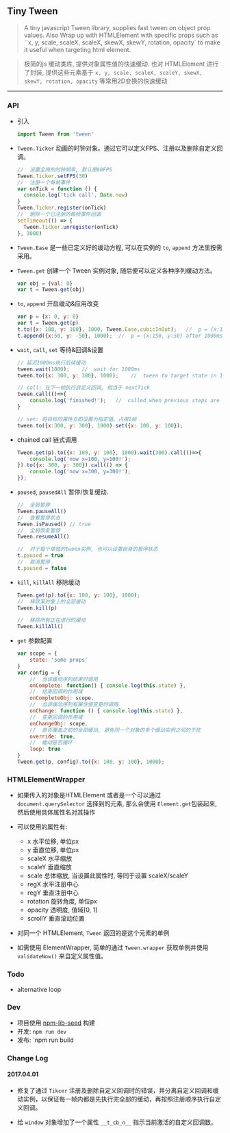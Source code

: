 ## Tiny Tween
> A tiny javascript Tween library, supplies fast tween on object prop values.
Also Wrap up with HTMLElement with specific props such as ``x, y, scale, scaleX, scaleX, skewX, skewY, rotation, opacity` to make it useful when targeting html element.

> 极简的js 缓动类库, 提供对象属性值的快速缓动.
也对 HTMLElement 进行了封装, 提供这些元素基于 `x, y, scale, scaleX, scaleY, skewX, skewY, rotation, opacity` 等常用2D变换的快速缓动

---

### API

- 引入

    ```javascript
    import Tween from 'tween'
    ```

- ```Tween.Ticker``` 动画的时钟对象。通过它可以定义FPS、注册以及删除自定义回调。

    ```javascript
    //  设置全局的时钟频率, 默认是60FPS
    Tween.Ticker.setFPS(30)
    //  注册一个每帧事件
    var onTick = function () {
      console.log('tick call', Date.now)
    }
    Tween.Ticker.register(onTick)
    //  删除一个已注册的每帧事件回调
    setTimeout(() => {
      Tween.Ticker.unregister(onTick)
    }, 3000)
    ```

- ```Tween.Ease``` 是一些已定义好的缓动方程, 可以在实例的 `to`, `append` 方法里按需采用。

- ```Tween.get``` 创建一个 Tween 实例对象, 随后便可以定义各种序列缓动方法。

    ```javascript
    var obj = {val: 0}
    var t = Tween.get(obj)
    ```

- ```to```, ```append``` 开启缓动&应用改变

    ```javascript
    var p = {x: 0, y: 0}
    var t = Tween.get(p)
    t.to({x: 100, y: 100}, 1000, Tween.Ease.cubicInOut);   //  p = {x:100, y:100} after 1000ms
    t.append({x:50, y: -50}, 1000);  //  p = {x:150, y:50} after 1000ms
    ```

- ```wait```, ```call```, ```set``` 等待&回调&设置

    ```javascript
    // 延迟1000ms执行后续缓动
    tween.wait(1000);    //  wait for 1000ms
    tween.to({x: 300, y: 300}, 1000);    //  tween to target state in 1000ms

    // call: 在下一帧执行自定义回调, 相当于 nextTick
    tween.call(()=>{
        console.log('finished!');   //  called when previous steps are done
    }

    // set: 将目标的属性立即设置为指定值。占用1帧
    tween.to({x:300, y: 300}, 1000).set({x: 100, y: 100});
    ```

- chained call 链式调用

    ```javascript
    Tween.get(p).to({x: 100, y: 100}, 1000).wait(300).call(()=>{
        console.log('now x=100, y=100!');
    }).to({x: 300, y: 300}).call(() => {
        console.log('now x=300, y=300!');
    });
    ```

- ```paused```, ```pausedAll``` 暂停/恢复缓动.

    ```javascript
    //  全局暂停
    Tween.pauseAll()
    //  查看暂停状态
    Tween.isPaused() // true
    //  全局恢复暂停
    Tween.resumeAll()

    //  对于每个单独的tween实例, 也可以设置自身的暂停状态
    t.paused = true
    //  取消暂停
    t.paused = false
    ```

- ```kill```, ```killAll``` 移除缓动

    ```javascript
    Tween.get(p).to({x: 100, y: 100}, 1000);
    //  移除某对象上的全部缓动
    Tween.kill(p)

    //  移除所有正在进行的缓动
    Tween.killAll()
    ```

- ```get``` 参数配置

    ```javascript
    var scope = {
        state: 'some props'
    }
    var config = {
        //  当该缓动序列结束时调用
        onComplete: function() { console.log(this.state) },
        //  结束回调的作用域
        onCompleteObj: scope,
        //  当该缓动序列有属性值变更时调用
        onChange: function () { console.log(this.state) },
        //  变更回调的作用域
        onChangeObj: scope,
        //  是否覆盖之前的全部缓动, 避免同一个对象的多个缓动实例之间的干扰
        override: true,
        //  缓动是否循环
        loop: true
    }
    Tween.get(p, config).to({x: 100, y: 100}, 1000);
    ```

### HTMLElementWrapper

- 如果传入的对象是HTMLElement 或者是一个可以通过 ```document.querySelector``` 选择到的元素, 那么会使用 ```Element.get```包装起来, 然后使用具体属性名对其操作

- 可以使用的属性有:

    -  x 水平位移, 单位px
    -  y 垂直位移, 单位px
    -  scaleX 水平缩放
    -  scaleY 垂直缩放
    -  scale  总体缩放, 当设置此属性时, 等同于设置 scaleX/scaleY
    -  regX 水平注册中心
    -  regY 垂直注册中心
    -  rotation 旋转角度, 单位px
    -  opacity  透明度, 值域[0, 1]
    -  scrollY  垂直滚动位置

- 对同一个 HTMLElement, ```Tween``` 返回的是这个元素的单例

- 如需使用 ElementWrapper, 简单的通过 ```Tween.wrapper``` 获取单例并使用 ```validateNow()``` 来自定义属性值。

### Todo

- alternative loop

### Dev

- 项目使用 [npm-lib-seed](https://github.com/4f2e/npm-lib-seed) 构建
- 开发: `npm run dev`
- 发布: `npm run build


### Change Log

#### 2017.04.01

- 修复了通过 `Tikcer` 注册及删除自定义回调时的错误，并分离自定义回调和缓动实例，以保证每一帧内都是先执行完全部的缓动，再按照注册顺序执行自定义回调。

- 给 `window` 对象增加了一个属性 `__t_cb_n__` 指示当前激活的自定义回调数。
